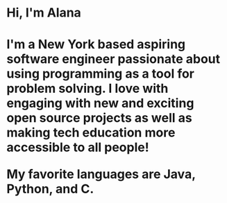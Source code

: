 <h1>Hi, I'm Alana<h1>

I'm a New York based aspiring software engineer passionate about using programming as a tool for problem solving. I love with engaging with new and exciting open source projects as well as making tech education more accessible to all people!

My favorite languages are Java, Python, and C.


<!---
alanazoe/alanazoe is a ✨ special ✨ repository because its `README.md` (this file) appears on your GitHub profile.
You can click the Preview link to take a look at your changes.
--->
